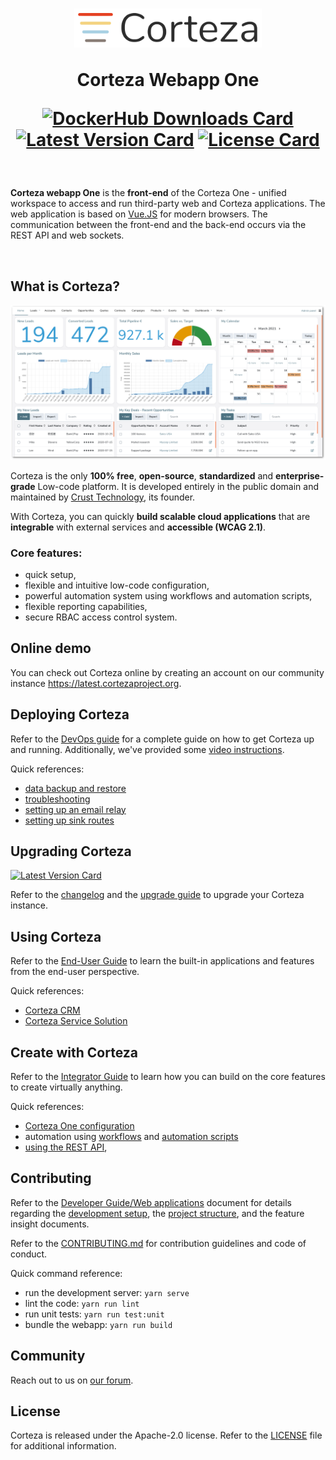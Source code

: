<h1 align="center">
  <img width="300px" src=".github/assets/corteza_logo.svg" />
  <br />
  <p>Corteza Webapp One</p>

  <div align="center">

  [![DockerHub Downloads Card](https://img.shields.io/docker/pulls/cortezaproject/corteza-webapp)](https://img.shields.io/docker/pulls/cortezaproject/corteza-webapp)
  [![Latest Version Card](https://img.shields.io/github/v/tag/cortezaproject/corteza-webapp-one?label=stable%20version)](https://img.shields.io/github/v/tag/cortezaproject/corteza-webapp-one?label=stable%20version)
  [![License Card](https://img.shields.io/github/license/cortezaproject/corteza-webapp-one)](https://img.shields.io/github/license/cortezaproject/corteza-webapp-one)

  </div>
</h1>

<br />

**Corteza webapp One** is the **front-end** of the Corteza One - unified workspace to access and run third-party web and Corteza applications.
The web application is based on [Vue.JS](https://vuejs.org/) for modern browsers.
The communication between the front-end and the back-end occurs via the REST API and web sockets.

<br />

## What is Corteza?

<div align="center">
  <img style="max-height: 350px;" src=".github/assets/corteza_dashboard.png" />
</div>

Corteza is the only **100% free**, **open-source**, **standardized** and **enterprise-grade** Low-code platform.
It is developed entirely in the public domain and maintained by [Crust Technology](https://www.crust.tech/), its founder.

With Corteza, you can quickly **build scalable cloud applications** that are **integrable** with external services and **accessible (WCAG 2.1)**.

### Core features:

* quick setup,
* flexible and intuitive low-code configuration,
* powerful automation system using workflows and automation scripts,
* flexible reporting capabilities,
* secure RBAC access control system.

## Online demo

You can check out Corteza online by creating an account on our community instance https://latest.cortezaproject.org.

## Deploying Corteza

Refer to the [DevOps guide](https://docs.cortezaproject.org/corteza-docs/2021.6/devops-guide/index.html) for a complete guide on how to get Corteza up and running.
Additionally, we've provided some [video instructions](https://forum.cortezaproject.org/t/videos-on-how-to-set-up-corteza/91).

Quick references:

* [data backup and restore](https://docs.cortezaproject.org/corteza-docs/2021.6/devops-guide/maintenance/backups.html)
* [troubleshooting](https://docs.cortezaproject.org/corteza-docs/2021.6/devops-guide/maintenance/troubleshooting.html)
* [setting up an email relay](https://docs.cortezaproject.org/corteza-docs/2021.6/devops-guide/extension-requirements/email-relay.html)
* [setting up sink routes](https://docs.cortezaproject.org/corteza-docs/2021.6/devops-guide/extension-requirements/sink-route.html)

## Upgrading Corteza

[![Latest Version Card](https://img.shields.io/github/v/tag/cortezaproject/corteza-webapp-one?label=latest%20stable%20version)](https://img.shields.io/github/v/tag/cortezaproject/corteza-webapp-one?label=latest%20stable%20version)

Refer to the [changelog](https://docs.cortezaproject.org/corteza-docs/2021.6/changelog/index.html) and the [upgrade guide](https://docs.cortezaproject.org/corteza-docs/2021.6/upgrade-guide/index.html) to upgrade your Corteza instance.

## Using Corteza

Refer to the [End-User Guide](https://docs.cortezaproject.org/corteza-docs/2021.6/end-user-guide/index.html) to learn the built-in applications and features from the end-user perspective.

Quick references:

* [Corteza CRM](https://docs.cortezaproject.org/corteza-docs/2021.6/end-user-guide/crm/index.html)
* [Corteza Service Solution](https://docs.cortezaproject.org/corteza-docs/2021.6/end-user-guide/service-solution/index.html)

## Create with Corteza

Refer to the [Integrator Guide](https://docs.cortezaproject.org/corteza-docs/2021.6/integrator-guide/index.html) to learn how you can build on the core features to create virtually anything.

Quick references:

* [Corteza One configuration](https://docs.cortezaproject.org/corteza-docs/2021.6/integrator-guide/compose-configuration/index.html)
* automation using [workflows](https://docs.cortezaproject.org/corteza-docs/2021.6/integrator-guide/workflows/index.html) and [automation scripts](https://docs.cortezaproject.org/corteza-docs/2021.6/integrator-guide/automation-scripts/index.html)
* [using the REST API](https://docs.cortezaproject.org/corteza-docs/2021.6/integrator-guide/accessing-corteza/index.html),

## Contributing

Refer to the [Developer Guide/Web applications](https://docs.cortezaproject.org/corteza-docs/2021.6/developer-guide/web-applications/index.html) document for details regarding the [development setup](https://docs.cortezaproject.org/corteza-docs/2021.6/developer-guide/web-applications/index.html#_development_setup), the [project structure](https://docs.cortezaproject.org/corteza-docs/2021.6/developer-guide/web-applications/structure.html), and the feature insight documents.

Refer to the [CONTRIBUTING.md](CONTRIBUTING.md) for contribution guidelines and code of conduct.

Quick command reference:

* run the development server: `yarn serve`
* lint the code: `yarn run lint`
* run unit tests: `yarn run test:unit`
* bundle the webapp: `yarn run build`

## Community

Reach out to us on [our forum](https://forum.cortezaproject.org/).

## License

Corteza is released under the Apache-2.0 license.
Refer to the [LICENSE](LICENSE) file for additional information.
